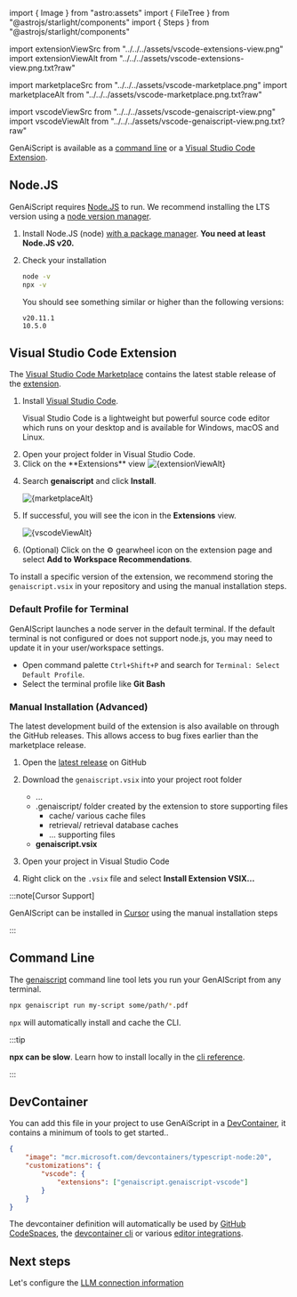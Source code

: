 import { Image } from "astro:assets"
import { FileTree } from "@astrojs/starlight/components"
import { Steps } from "@astrojs/starlight/components"

import extensionViewSrc from "../../../assets/vscode-extensions-view.png"
import extensionViewAlt from "../../../assets/vscode-extensions-view.png.txt?raw"

import marketplaceSrc from "../../../assets/vscode-marketplace.png"
import marketplaceAlt from "../../../assets/vscode-marketplace.png.txt?raw"

import vscodeViewSrc from "../../../assets/vscode-genaiscript-view.png"
import vscodeViewAlt from "../../../assets/vscode-genaiscript-view.png.txt?raw"

GenAiScript is available as a [command line](#command-line) or a [Visual Studio Code Extension](#visual-studio-code-extension).

## Node.JS

GenAiScript requires [Node.JS](https://nodejs.org/) to run.
We recommend installing the LTS version using a [node version manager](https://docs.npmjs.com/downloading-and-installing-node-js-and-npm).

<Steps>

<ol>

<li>

Install Node.JS (node) [with a package manager](https://nodejs.org/en/download/package-manager).
**You need at least Node.JS v20.**

</li>

<li>

Check your installation

```sh
node -v
npx -v
```

You should see something similar or higher than the following versions:

```text
v20.11.1
10.5.0
```

</li>

</ol>

</Steps>

## Visual Studio Code Extension

The [Visual Studio Code Marketplace](https://marketplace.visualstudio.com/items?itemName=genaiscript.genaiscript-vscode)
contains the latest stable release of the [extension](https://marketplace.visualstudio.com/items?itemName=genaiscript.genaiscript-vscode).

<Steps>

<ol>

<li>

Install [Visual Studio Code](https://code.visualstudio.com/Download).

Visual Studio Code is a lightweight but powerful source code editor which runs on your desktop and is available for Windows, macOS and Linux.

</li>

<li>
Open your project folder in Visual Studio Code.

</li>
<li>
Click on the **Extensions** view

<Image src={extensionViewSrc} alt={extensionViewAlt} />

</li>
<li>

Search **genaiscript** and click **Install**.

<Image src={marketplaceSrc} alt={marketplaceAlt} />

</li>

<li>

If successful, you will see the icon in the **Extensions** view.

<Image src={vscodeViewSrc} alt={vscodeViewAlt} />

</li>

<li>

(Optional) Click on the ⚙️ gearwheel icon on the extension page and select **Add to Workspace Recommendations**.

</li>

</ol>

</Steps>

To install a specific version of the extension, we recommend storing the `genaiscript.vsix`
in your repository and using the manual installation steps.

### Default Profile for Terminal

GenAIScript launches a node server in the default terminal. If the default terminal is not configured
or does not support node.js, you may need to update it in your user/workspace settings.

- Open command palette `Ctrl+Shift+P` and search for `Terminal: Select Default Profile`.
- Select the terminal profile like **Git Bash**

### Manual Installation (Advanced)

The latest development build of the extension is also available on through the GitHub releases. This allows access
to bug fixes earlier than the marketplace release.

<Steps>

<ol>

<li>

Open the [latest release](https://github.com/microsoft/genaiscript/releases/latest/) on GitHub

</li><li>

Download the `genaiscript.vsix` into your project root folder

<FileTree>

- ...
- .genaiscript/ folder created by the extension to store supporting files
    - cache/ various cache files
    - retrieval/ retrieval database caches
    - ... supporting files
- **genaiscript.vsix**

</FileTree>

</li><li>

Open your project in Visual Studio Code

</li><li>

Right click on the `.vsix` file and select **Install Extension VSIX...**

</li>

</ol>

</Steps>

:::note[Cursor Support]

GenAIScript can be installed in [Cursor](https://cursor.sh/how-to-install-extension)
using the manual installation steps

:::

## Command Line

The [genaiscript](/genaiscript/reference/cli/) command line tool lets you run your GenAIScript
from any terminal.

```sh
npx genaiscript run my-script some/path/*.pdf
```

`npx` will automatically install and cache the CLI.

:::tip

**npx can be slow**. Learn how to install locally in the [cli reference](/genaiscript/reference/cli/).

:::

## DevContainer

You can add this file in your project to use GenAiScript in a
[DevContainer](https://containers.dev/), it contains a minimum of tools to get started..

```json title=".devcontainer/devcontainer.json"
{
    "image": "mcr.microsoft.com/devcontainers/typescript-node:20",
    "customizations": {
        "vscode": {
            "extensions": ["genaiscript.genaiscript-vscode"]
        }
    }
}
```

The devcontainer definition will automatically be used by
[GitHub CodeSpaces](https://docs.github.com/en/codespaces/setting-up-your-project-for-codespaces/adding-a-dev-container-configuration/introduction-to-dev-containers),
the [devcontainer cli](https://github.com/devcontainers/cli)
or various [editor integrations](https://containers.dev/supporting).

## Next steps

Let's configure the [LLM connection information](/genaiscript/getting-started/configuration)